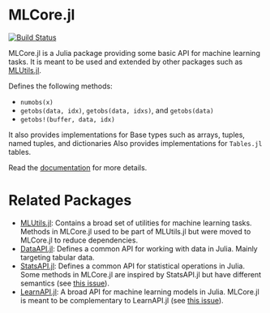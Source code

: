 # MLCore.jl

[![Build Status](https://github.com/JuliaML/MLCore.jl/actions/workflows/CI.yml/badge.svg?branch=main)](https://github.com/JuliaML/MLCore.jl/actions/workflows/CI.yml?query=branch%3Amain)


MLCore.jl is a Julia package providing some basic API for machine learning tasks. It is meant to be used and extended by other packages
such as [MLUtils.jl](https://github.com/JuliaML/MLUtils.jl).

Defines the following methods:
- `numobs(x)`
- `getobs(data, idx)`, `getobs(data, idxs)`, and `getobs(data)`
- `getobs!(buffer, data, idx)`

It also provides implementations for Base types such as arrays, tuples, named tuples, and dictionaries
Also provides implementations for `Tables.jl` tables.

Read the [documentation](https://juliaml.github.io/MLUtils.jl/stable/api/#Core-API) for more details.

# Related Packages

- [MLUtils.jl](https://github.com/JuliaML/MLUtils.jl): Contains a broad set of utilities for machine learning tasks. 
  Methods in MLCore.jl used to be part of MLUtils.jl but were moved to MLCore.jl to reduce dependencies.
- [DataAPI.jl](https://github.com/JuliaData/DataAPI.jl): Defines a common API for working with data in Julia. Mainly targeting tabular data.
- [StatsAPI.jl](https://github.com/JuliaStats/StatsAPI.jl): Defines a common API for statistical operations in Julia.
  Some methods in MLCore.jl are inspired by StatsAPI.jl but have different semantics (see [this issue](https://github.com/JuliaStats/StatsAPI.jl/pull/3)).
- [LearnAPI.jl](https://github.com/JuliaAI/LearnAPI.jl): A broad API for machine learning models in Julia. 
   MLCore.jl is meant to be complementary to LearnAPI.jl (see [this issue](https://github.com/JuliaAI/LearnAPI.jl/issues/39)).

